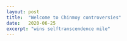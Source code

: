 ```yaml
---
layout: post
title:  "Welcome to Chinmoy controversies"
date:   2020-06-25
excerpt: "wins selftranscendence mile"
---
```

